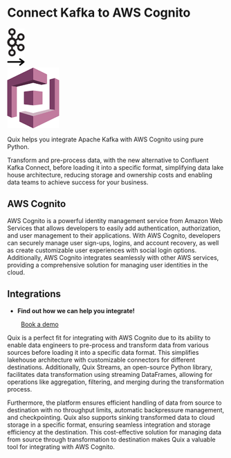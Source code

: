 # Connect Kafka to AWS Cognito

<div class="connect-images cards blog-grid-card" markdown>
<div>
<img src="../images/kafka_logo.png" width="40px" />
</div>
<div>
<img src="../images/arrow.svg" width="40px" />
</div>
<div>
<img src="./images/aws-cognito_1.jpg" />
</div>
</div>

Quix helps you integrate Apache Kafka with AWS Cognito using pure Python.

Transform and pre-process data, with the new alternative to Confluent Kafka Connect, before loading it into a specific format, simplifying data lake house architecture, reducing storage and ownership costs and enabling data teams to achieve success for your business.

## AWS Cognito

AWS Cognito is a powerful identity management service from Amazon Web Services that allows developers to easily add authentication, authorization, and user management to their applications. With AWS Cognito, developers can securely manage user sign-ups, logins, and account recovery, as well as create customizable user experiences with social login options. Additionally, AWS Cognito integrates seamlessly with other AWS services, providing a comprehensive solution for managing user identities in the cloud.

## Integrations

<div class="grid cards" markdown>

- __Find out how we can help you integrate!__

    <a class="md-button md-button--primary" href="https://quix.io/book-a-demo" target="_blank" style="margin:.5rem;">Book a demo</a>

</div>


Quix is a perfect fit for integrating with AWS Cognito due to its ability to enable data engineers to pre-process and transform data from various sources before loading it into a specific data format. This simplifies lakehouse architecture with customizable connectors for different destinations. Additionally, Quix Streams, an open-source Python library, facilitates data transformation using streaming DataFrames, allowing for operations like aggregation, filtering, and merging during the transformation process.

Furthermore, the platform ensures efficient handling of data from source to destination with no throughput limits, automatic backpressure management, and checkpointing. Quix also supports sinking transformed data to cloud storage in a specific format, ensuring seamless integration and storage efficiency at the destination. This cost-effective solution for managing data from source through transformation to destination makes Quix a valuable tool for integrating with AWS Cognito.

